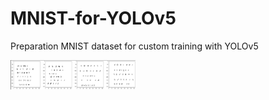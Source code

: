 # MNIST-for-YOLOv5
Preparation MNIST dataset for custom training with YOLOv5

<img src="MNIST-demo.png" alt="VVV" width="200"/>

